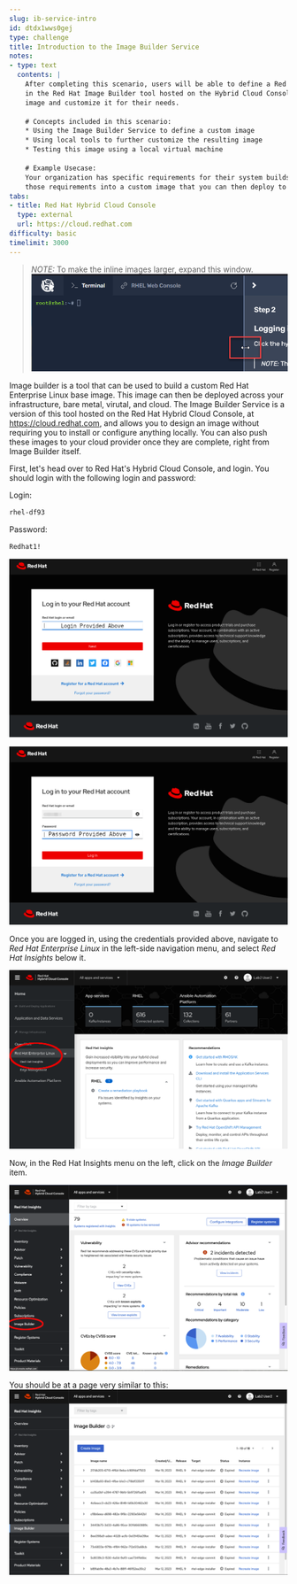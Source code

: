 ```yaml
---
slug: ib-service-intro
id: dtdx1wws0gej
type: challenge
title: Introduction to the Image Builder Service
notes:
- type: text
  contents: |
    After completing this scenario, users will be able to define a Red Hat Enterprise Linux blueprint
    in the Red Hat Image Builder tool hosted on the Hybrid Cloud Console.  Then take the resulting
    image and customize it for their needs.

    # Concepts included in this scenario:
    * Using the Image Builder Service to define a custom image
    * Using local tools to further customize the resulting image
    * Testing this image using a local virtual machine

    # Example Usecase:
    Your organization has specific requirements for their system builds, you would like to build
    those requirements into a custom image that you can then deploy to your public cloud provider.
tabs:
- title: Red Hat Hybrid Cloud Console
  type: external
  url: https://cloud.redhat.com
difficulty: basic
timelimit: 3000
---
```

>_NOTE:_ To make the inline images larger, expand this window.
![Menu Slider](../assets/slider.png)

Image builder is a tool that can be used to build a custom Red Hat Enterprise Linux base image.
This image can then be deployed across your infrastructure, bare metal, virutal, and cloud.  The Image Builder Service is a version of this tool hosted on the Red Hat Hybrid Cloud Console, at https://cloud.redhat.com, and allows you to design an image without requiring you to install or configure anything locally.  You can also push these images to your cloud provider once they are complete, right from Image Builder itself.

First, let's head over to Red Hat's Hybrid Cloud Console, and login.  You should login with the following login and password:

Login:

```bash
rhel-df93
```

Password:

```bash
Redhat1!
```
![Red Hat Login screen](../assets/cloud-console-login.png)

![Red Hat Password screen](../assets/cloud-console-login-pass.png)

Once you are logged in, using the credentials provided above, navigate to
_Red Hat Enterprise Linux_ in the left-side navigation menu, and select _Red Hat Insights_ below it.

![cloud.redhat.com Homepage](../assets/cloud-console-RHEL-menu.png)

Now, in the Red Hat Insights menu on the left, click on the _Image Builder_ item.

![Image Builder Menu](../assets/cloud-console-RHEL-ImageBuilder-menu.png)

You should be at a page very similar to this:
![Image Builder Menu](../assets/cloud-console-RHEL-ImageBuilder.png)

